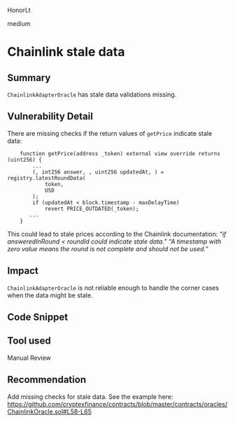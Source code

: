 HonorLt

medium

# Chainlink stale data

## Summary

`ChainlinkAdapterOracle` has stale data validations missing.

## Vulnerability Detail

There are missing checks if the return values of `getPrice` indicate stale data:
```solidity
    function getPrice(address _token) external view override returns (uint256) {
        ...
        (, int256 answer, , uint256 updatedAt, ) = registry.latestRoundData(
            token,
            USD
        );
        if (updatedAt < block.timestamp - maxDelayTime)
            revert PRICE_OUTDATED(_token);
       ...
    }
```

This could lead to stale prices according to the Chainlink documentation:
_“if answeredInRound < roundId could indicate stale data.”
“A timestamp with zero value means the round is not complete and should not be used.”_

## Impact

`ChainlinkAdapterOracle` is not reliable enough to handle the corner cases when the data might be stale.

## Code Snippet

## Tool used

Manual Review

## Recommendation

Add missing checks for stale data. See the example here: https://github.com/cryptexfinance/contracts/blob/master/contracts/oracles/ChainlinkOracle.sol#L58-L65
